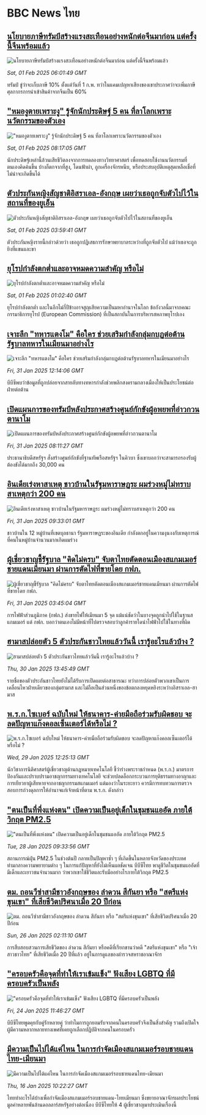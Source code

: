 # BBC News ไทย## [นโยบายภาษีทรัมป์สร้างแรงสะเทือนอย่างหนักต่อจีนมาก่อน แต่ครั้งนี้จีนพร้อมแล้ว](https://www.bbc.com/thai/articles/cz7ey33q14do?at_campaign=githubrss)![นโยบายภาษีทรัมป์สร้างแรงสะเทือนอย่างหนักต่อจีนมาก่อน แต่ครั้งนี้จีนพร้อมแล้ว](https://ichef.bbci.co.uk/ace/standard/240/cpsprodpb/6ea6/live/d5a24e70-dfc5-11ef-a819-277e390a7a08.png)_Sat, 01 Feb 2025 06:01:49 GMT_ทรัมป์ ขู่ว่าจะเก็บภาษี 10% ตั้งแต่วันที่ 1 ก.พ. ทว่าในแคมเปญหาเสียงของเขาประกาศว่าจะเพิ่มภาษีศุลกากรการนำเข้าสินค้าจากจีนเป็น 60%## ["หมองูตายเพราะงู" รู้จักนักประดิษฐ์ 5 คน ที่ลาโลกเพราะนวัตกรรมของตัวเอง](https://www.bbc.com/thai/articles/cwy1v4jmmejo?at_campaign=githubrss)!["หมองูตายเพราะงู" รู้จักนักประดิษฐ์ 5 คน ที่ลาโลกเพราะนวัตกรรมของตัวเอง](https://ichef.bbci.co.uk/ace/standard/240/cpsprodpb/503e/live/ca5788f0-d3f4-11ef-9fd6-0be88a764111.jpg)_Sat, 01 Feb 2025 08:17:05 GMT_นักประดิษฐ์เหล่านี้ล้วนเสียชีวิตลงจากการทดลองทางวิทยาศาสตร์ เพื่อทดสอบใช้งานนวัตกรรมที่ตนเองคิดค้นขึ้น บ้างก็ตกจากที่สูง, โดนฟ้าผ่า, ถูกเครื่องจักรหนีบ, หรือประสบอุบัติเหตุสุดเหลือเชื่อที่ไม่น่าจะเกิดขึ้นได้## [ตัวประกันหญิงสัญชาติอิสราเอล-อังกฤษ เผยว่าเธอถูกจับตัวไปไว้ในสถานที่ของยูเอ็น](https://www.bbc.com/thai/articles/c3d50gdv7dzo?at_campaign=githubrss)![ตัวประกันหญิงสัญชาติอิสราเอล-อังกฤษ เผยว่าเธอถูกจับตัวไปไว้ในสถานที่ของยูเอ็น](https://ichef.bbci.co.uk/ace/standard/240/cpsprodpb/6390/live/8df9a4f0-e048-11ef-a819-277e390a7a08.jpg)_Sat, 01 Feb 2025 03:59:41 GMT_ตัวประกันหญิงรายนี้กล่าวด้วยว่า เธอถูกปฏิเสธการรักษาพยาบาลระหว่างที่ถูกจับตัวไป แม้ว่าเธอจะถูกยิงที่แขนและขา## [ยุโรปกำลังตกต่ำและอาจหมดความสำคัญ หรือไม่](https://www.bbc.com/thai/articles/cdjd8rpnegwo?at_campaign=githubrss)![ยุโรปกำลังตกต่ำและอาจหมดความสำคัญ หรือไม่](https://ichef.bbci.co.uk/ace/standard/240/cpsprodpb/6502/live/a9720460-dfae-11ef-bd1b-d536627785f2.png)_Sat, 01 Feb 2025 01:02:40 GMT_ยุโรปกำลังตกต่ำ และในอีกไม่กี่ปีข้างอาจสูญเสียความเป็นมหาอำนาจในโลก ข้อกังวลนี้มาจากคณะกรรมาธิการยุโรป (European Commission) ที่เป็นสถาบันในการบริหารสหภาพยุโรปเอง## [เจาะลึก "ทหารแตงโม" คือใคร ช่วยเสริมกำลังกลุ่มกบฏต่อต้านรัฐบาลทหารในเมียนมาอย่างไร](https://www.bbc.com/thai/articles/cx2mjlzrk8lo?at_campaign=githubrss)![เจาะลึก "ทหารแตงโม" คือใคร ช่วยเสริมกำลังกลุ่มกบฏต่อต้านรัฐบาลทหารในเมียนมาอย่างไร](https://ichef.bbci.co.uk/ace/standard/240/cpsprodpb/a6b3/live/8a0c4020-be04-11ef-a2ca-e99d0c9a24e3.png)_Fri, 31 Jan 2025 12:14:06 GMT_บีบีซีพบว่าข้อมูลที่ถูกปล่อยจากสายลับทางทหารกำลังช่วยพลิกสงครามกลางเมืองให้เป็นประโยชน์ต่อฝ่ายต่อต้าน## [เปิดแผนการของทรัมป์หลังประกาศสร้างศูนย์กักขังผู้อพยพที่อ่าวกวนตานาโม](https://www.bbc.com/thai/articles/cnvq27y082ro?at_campaign=githubrss)![เปิดแผนการของทรัมป์หลังประกาศสร้างศูนย์กักขังผู้อพยพที่อ่าวกวนตานาโม](https://ichef.bbci.co.uk/ace/standard/240/cpsprodpb/a7b4/live/c6bf8250-deae-11ef-a819-277e390a7a08.jpg)_Fri, 31 Jan 2025 08:11:27 GMT_ประธานาธิบดีสหรัฐฯ สั่งสร้างศูนย์กักขังที่ฐานทัพเรือสหรัฐฯ ในคิวบา ซึ่งเขาบอกว่าจะสามารถรองรับผู้ต้องขังได้มากถึง 30,000 คน## [อินเดียเร่งหาสาเหตุ ชาวบ้านในรัฐมหาราษฏระ ผมร่วงหมู่ไม่ทราบสาเหตุกว่า 200 คน](https://www.bbc.com/thai/articles/cn7gk2ldg0ro?at_campaign=githubrss)![อินเดียเร่งหาสาเหตุ ชาวบ้านในรัฐมหาราษฏระ ผมร่วงหมู่ไม่ทราบสาเหตุกว่า 200 คน](https://ichef.bbci.co.uk/ace/standard/240/cpsprodpb/7adc/live/71473e90-dd63-11ef-8a5c-9385ebd82e68.jpg)_Fri, 31 Jan 2025 09:33:01 GMT_ชาวบ้านใน 12 หมู่บ้านที่เขตบุลธานา รัฐมหาราษฏระของอินเดีย กำลังตกอยู่ในความงุนงงกับเหตุการณ์ที่คนในหมู่บ้านจำนวนมากเกิดผมร่วง## [ผู้เชี่ยวชาญชี้รัฐบาล "คิดไม่ครบ" จับตาไทยตัดตอนเมืองสแกมเมอร์ชายแดนเมียนมา ผ่านการตัดไฟที่ขายโดย กฟภ. ](https://www.bbc.com/thai/articles/c4gxw56dlx1o?at_campaign=githubrss)![ผู้เชี่ยวชาญชี้รัฐบาล "คิดไม่ครบ" จับตาไทยตัดตอนเมืองสแกมเมอร์ชายแดนเมียนมา ผ่านการตัดไฟที่ขายโดย กฟภ. ](https://ichef.bbci.co.uk/ace/standard/240/cpsprodpb/0d31/live/95bdf8f0-deca-11ef-bd1b-d536627785f2.jpg)_Fri, 31 Jan 2025 03:45:04 GMT_การไฟฟ้าส่วนภูมิภาค (กฟภ.) ส่งขายไฟให้เมียนมา 5 จุด แม้แน่ชัดว่าในบางจุดถูกนำไปใช้ในฐานสแกมเมอร์ แต่ กฟภ. บอกว่าตนเองไม่มีหน้าที่ไปตรวจสอบว่าลูกค้ารายใดนำไฟฟ้าไปใช้ในทางที่ผิด## [ฮามาสปล่อยตัว 5 ตัวประกันชาวไทยแล้ววันนี้ เรารู้อะไรแล้วบ้าง  ?](https://www.bbc.com/thai/articles/c6260132wlno?at_campaign=githubrss)![ฮามาสปล่อยตัว 5 ตัวประกันชาวไทยแล้ววันนี้ เรารู้อะไรแล้วบ้าง  ?](https://ichef.bbci.co.uk/ace/standard/240/cpsprodpb/3c31/live/72371ce0-df10-11ef-a819-277e390a7a08.jpg)_Thu, 30 Jan 2025 13:45:49 GMT_รายชื่อของตัวประกันชาวไทยยังไม่ได้รับการเปิดเผยต่อสาธารณะ ทว่าการปล่อยตัวพวกเขาเป็นการเคลื่อนไหวฝ่ายเดียวของกลุ่มฮามาส และไม่ถือเป็นส่วนหนึ่งของข้อตกลงหยุดหยิงระหว่างอิสราเอล-ฮามาส## [พ.ร.ก.ไซเบอร์ ฉบับใหม่ ให้ธนาคาร-ค่ายมือถือร่วมรับผิดชอบ จะลดปัญหาแก๊งคอลเซ็นเตอร์ได้หรือไม่ ?](https://www.bbc.com/thai/articles/c20p51zdqnlo?at_campaign=githubrss)![พ.ร.ก.ไซเบอร์ ฉบับใหม่ ให้ธนาคาร-ค่ายมือถือร่วมรับผิดชอบ จะลดปัญหาแก๊งคอลเซ็นเตอร์ได้หรือไม่ ?](https://ichef.bbci.co.uk/ace/standard/240/cpsprodpb/e89f/live/b5cde0e0-de3b-11ef-902e-cf9b84dc1357.jpg)_Wed, 29 Jan 2025 12:25:13 GMT_นักวิชาการนิติศาสตร์ผู้เชี่ยวชาญด้านกฎหมายเทคโนโลยี ชี้ว่าร่างพระราชกำหนด (พ.ร.ก.) มาตรการป้องกันและปราบปรามอาชญากรรมทางเทคโนโลยี จะช่วยปลดล็อกกระบวนการยุติธรรมทางอาญาและการเยียวยาผู้เสียหายจากอาชญากรรมสแกมเมอร์ แต่มองว่าในระยะยาว ควรมีการทบทวนการตรวจสอบการถ่วงดุลการให้อำนาจแก่เจ้าหน้าที่ตาม พ.ร.ก. ดังกล่าว## ["ตนเป็นที่พึ่งแห่งตน" เปิดความเป็นอยู่เด็กในชุมชนแออัด ภายใต้วิกฤต PM2.5](https://www.bbc.com/thai/articles/c5yekz040jro?at_campaign=githubrss)!["ตนเป็นที่พึ่งแห่งตน" เปิดความเป็นอยู่เด็กในชุมชนแออัด ภายใต้วิกฤต PM2.5](https://ichef.bbci.co.uk/ace/standard/240/cpsprodpb/882c/live/640cbdd0-dd55-11ef-a37f-eba91255dc3d.jpg)_Tue, 28 Jan 2025 09:33:56 GMT_สถานการณ์ฝุ่น PM2.5 ในช่วงต้นปี กลายเป็นปัญหาซ้ำ ๆ ที่เกิดขึ้นในหลายจังหวัดของประเทศ ท่ามกลางความพยายามต่าง ๆ ในการแก้ปัญหาที่ยังไม่เห็นผลชัดเจน บีบีซีไทย พาดูชีวิตในชุมชนแออัดที่มีเด็กและเยาวชนจำนวนมาก ว่าพวกเขาใช้ชีวิตและรับมืออย่างไรภายใต้วิกฤต PM2.5## [ตม. ถอนวีซ่าสามีชาวอังกฤษของ ลำดวน สีกันยา หรือ "สตรีแห่งขุนเขา" ที่เสียชีวิตปริศนาเมื่อ 20 ปีก่อน](https://www.bbc.com/thai/articles/c2d3jgl57eeo?at_campaign=githubrss)![ตม. ถอนวีซ่าสามีชาวอังกฤษของ ลำดวน สีกันยา หรือ "สตรีแห่งขุนเขา" ที่เสียชีวิตปริศนาเมื่อ 20 ปีก่อน](https://ichef.bbci.co.uk/ace/standard/240/cpsprodpb/a0ef/live/ee18e7e0-daff-11ef-902e-cf9b84dc1357.jpg)_Sun, 26 Jan 2025 02:11:10 GMT_การสืบสอบสวนการเสียชีวิตของ ลำดวน สีกันยา หรือคดีที่เรียกขานว่าคดี "สตรีแห่งขุนเขา" หรือ "เจ้าสาวชาวไทย" ที่เสียชีวิตเมื่อ 20 ปีที่แล้ว อยู่ในการดูแลของตำรวจสหราชอาณาจักร## ["ครอบครัวคือจุดที่ทำให้เราเข้มแข็ง" ฟังเสียง LGBTQ ที่มีครอบครัวเป็นพลัง](https://www.bbc.com/thai/articles/c2d30nk6g92o?at_campaign=githubrss)!["ครอบครัวคือจุดที่ทำให้เราเข้มแข็ง" ฟังเสียง LGBTQ ที่มีครอบครัวเป็นพลัง](https://ichef.bbci.co.uk/ace/standard/240/cpsprodpb/e4f9/live/c66d7900-da40-11ef-b198-e3cab1e733b5.jpg)_Fri, 24 Jan 2025 11:46:27 GMT_บีบีซีไทยพูดคุยกับคู่รักหลายคู่ ว่าทำไมการถูกยอมรับจากคนในครอบครัวจึงเป็นสิ่งสำคัญ รวมถึงเปิดใจผู้มีความหลากหลายทางเพศที่เคยถูกเลือกปฎิบัติจากคนในครอบครัว## [มีความเป็นไปได้แค่ไหน ในการกำจัดเมืองสแกมเมอร์รอบชายแดนไทย-เมียนมา](https://www.bbc.com/thai/articles/c5yedxew1g2o?at_campaign=githubrss)![มีความเป็นไปได้แค่ไหน ในการกำจัดเมืองสแกมเมอร์รอบชายแดนไทย-เมียนมา](https://ichef.bbci.co.uk/ace/standard/240/cpsprodpb/6bf1/live/1e3d7160-d3d6-11ef-9fd6-0be88a764111.jpg)_Thu, 16 Jan 2025 10:22:27 GMT_ไทยทำอะไรได้บ้างเพื่อกำจัดเมืองสแกมเมอร์รอบชายแดน-ไทยเมียนมา ซึ่งขยายอาณาจักรผลประโยชน์มูลค่าหลายพันล้านดอลลาร์สหรัฐอย่างต่อเนื่อง บีบีซีไทยให้ 4 ผู้เชี่ยวชาญมาประเมินเรื่องนี้